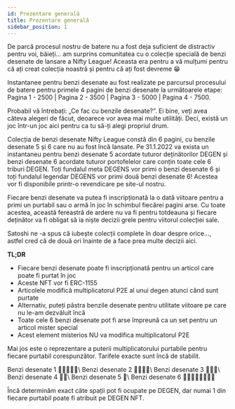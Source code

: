 ```yaml
---
id: Prezentare generală
title: Prezentare generală
sidebar_position: 1
---
```


De parcă procesul nostru de batere nu a fost deja suficient de distractiv pentru voi, băieți... am surprins comunitatea cu o colecție specială de benzi desenate de lansare a Nifty League! Aceasta era pentru a vă mulțumi pentru că ați creat colecția noastră și pentru că ați fost devreme 😁

Instantanee pentru benzi desenate au fost realizate pe parcursul procesului de batere pentru primele 4 pagini de benzi desenate la următoarele etape: Pagina 1 - 2500 | Pagina 2 - 3500 | Pagina 3 - 5000 | Pagina 4 - 7500.

Probabil vă întrebați: „Ce fac cu benzile desenate?”. Ei bine, veți avea câteva alegeri de făcut, deoarece vor avea mai multe utilități. Deci, există un joc într-un joc aici pentru ca tu să-ți alegi propriul drum.

Colecția de benzi desenate Nifty League constă din 6 pagini, cu benzile desenate 5 și 6 care nu au fost încă lansate. Pe 31.1.2022 va exista un instantaneu pentru benzi desenate 5 acordate tuturor deținătorilor DEGEN și benzi desenate 6 acordate tuturor portofelelor care conțin toate cele 6 triburi DEGEN. Toți fundalul meta DEGENS vor primi o benzi desenate 6 și toți fundalul legendar DEGENS vor primi două benzi desenate 6! Acestea vor fi disponibile printr-o revendicare pe site-ul nostru.

Fiecare benzi desenate va putea fi inscripționată la o dată viitoare pentru a primi un purtabil sau o armă în joc în schimbul fiecărei pagini arse. Cu toate acestea, această fereastră de ardere nu va fi pentru totdeauna și fiecare deținător va fi obligat să ia niște decizii grele pentru viitorul colecției sale.

Satoshi ne -a spus că iubește colecții complete în doar despre orice…, astfel cred că de două ori înainte de a face prea multe decizii aici.

**TL;DR**

- Fiecare benzi desenate poate fi inscripționată pentru un articol care poate fi purtat în joc
- Aceste NFT vor fi ERC-1155
- Articolele modifică multiplicatorul P2E al unui degen atunci când sunt purtate
- Alternativ, puteți păstra benzile desenate pentru utilitate viitoare pe care nu le-am dezvăluit încă
- Toate cele 6 benzi desenate pot fi arse împreună ca un set pentru un articol mister special
- Acest element misterios NU va modifica multiplicatorul P2E

Mai jos este o reprezentare a puterii multiplicatorului purtabile pentru fiecare purtabil corespunzător. Tarifele exacte sunt încă de stabilit.

Benzi desenate 1 💪💪💪💪💪\ Benzi desenate 2 💪💪💪💪\ Benzi desenate 3 💪💪💪\ Benzi desenate 4 💪💪\ Benzi desenate 5 💪\ Benzi desenate 6 💪💪💪💪💪💪💪💪


Încă determinăm exact câte spații pot fi ocupate pe DEGEN, dar numai 1 din fiecare purtabil poate fi atribuit pe DEGEN NFT. 
